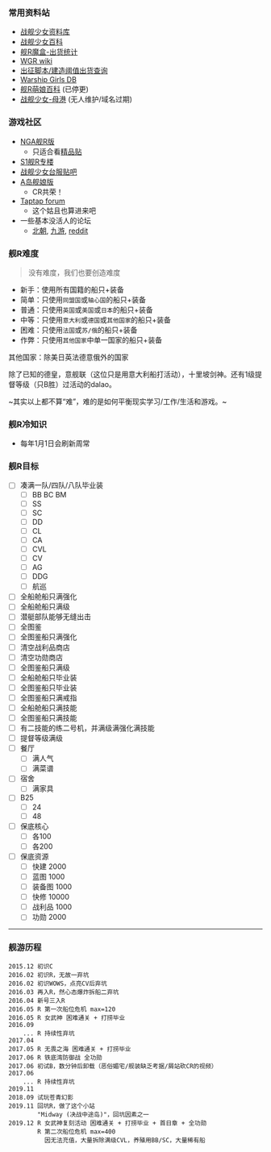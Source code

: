### 常用资料站

* [战舰少女资料库][3]
* [战舰少女百科][4]
* [舰R魔盒-出货统计][9]
* [WGR wiki][11]
* [出征脚本/建造阈值出货查询][16]
* [Warship Girls DB][18]
* [舰R萌娘百科][5] (已停更)
* [战舰少女-母港][2] (无人维护/域名过期)


### 游戏社区

* [NGA舰R版][6]
    - 只适合看[精品贴][17]
* [S1舰R专楼][7]
* [战舰少女台服贴吧][8]
* [A岛舰娘版][10]
    - CR共荣！
* [Taptap forum][14]
    - 这个姑且也算进来吧
* 一些基本没活人的论坛
    - [北朝][12], [九游][15], [reddit][13]


### 舰R难度

> 没有难度，我们也要创造难度

- 新手：使用所有国籍的船只+装备
- 简单：只使用`同盟国`或`轴心国`的船只+装备
- 普通：只使用`英国`或`美国`或`日本`的船只+装备
- 中等：只使用`意大利`或`德国`或`其他国家`的船只+装备
- 困难：只使用`法国`或`苏/俄`的船只+装备
- 作弊：只使用`其他国家`中单一国家的船只+装备

其他国家：除美日英法德意俄外的国家

除了已知的德皇，意舰联（这位只是用意大利船打活动），十里坡剑神。还有1级提督等级（只B胜）过活动的dalao。

~其实以上都不算“难”，难的是如何平衡现实学习/工作/生活和游戏。~

### 舰R冷知识

- 每年1月1日会刷新周常

### 舰R目标

- [ ] 凑满一队/四队/八队毕业装
    - [ ] BB BC BM
    - [ ] SS
    - [ ] SC
    - [ ] DD
    - [ ] CL
    - [ ] CA
    - [ ] CVL
    - [ ] CV
    - [ ] AG
    - [ ] DDG
    - [ ] 航巡
- [ ] 全船舱船只满强化
- [ ] 全船舱船只满级
- [ ] 潜艇部队能够无缝出击
- [ ] 全图鉴
- [ ] 全图鉴船只满强化
- [ ] 清空战利品商店
- [ ] 清空功勋商店
- [ ] 全图鉴船只满级
- [ ] 全船舱船只毕业装
- [ ] 全图鉴船只毕业装
- [ ] 全图鉴船只满戒指
- [ ] 全船舱船只满技能
- [ ] 全图鉴船只满技能
- [ ] 有二技能的练二号机，并满级满强化满技能
- [ ] 提督等级满级
- [ ] 餐厅
    - [ ] 满人气
    - [ ] 满菜谱
- [ ] 宿舍
    - [ ] 满家具
- [ ] B25
    - [ ] 24
    - [ ] 48
- [ ] 保底核心
    - [ ] 各100
    - [ ] 各200
- [ ] 保底资源
    - [ ] 快建 2000
    - [ ] 蓝图 1000
    - [ ] 装备图 1000
    - [ ] 快修 10000
    - [ ] 战利品 1000
    - [ ] 功勋 2000

---

### 舰游历程

```
2015.12 初识C
2016.02 初识R，无故一弃坑
2016.02 初识WOWS，点亮CV后弃坑
2016.03 再入R，然心态爆炸拆船二弃坑
2016.04 新号三入R
2016.05 R 第一次船位危机 max=120
2016.05 R 女武神 困难通关 + 打捞毕业
2016.09 
    ... R 持续性弃坑
2017.04
2017.05 R 无畏之海 困难通关 + 打捞毕业
2017.06 R 铁底湾防御战 全功勋
2017.06 初试B，数分钟后卸载（恶俗媚宅/舰装缺乏考据/屑站砍CR的视频）
2017.06
    ... R 持续性弃坑
2019.11 
2018.09 试玩苍青幻影
2019.11 回坑R，做了这个小站
        "Midway (决战中途岛)"，回坑因素之一
2019.12 R 女武神复刻活动 困难通关 + 打捞毕业 + 首日章 + 全功勋
        R 第二次船位危机 max=400
          因无法充值，大量拆除满级CVL，养殖用BB/SC，大量稀有船
```

[2]: https://hp.twintails.xyz/
[3]: http://js.ntwikis.com/
[4]: https://www.zjsnrwiki.com/wiki/%E9%A6%96%E9%A1%B5
[5]: https://zh.moegirl.org/%E6%88%98%E8%88%B0%E5%B0%91%E5%A5%B3
[6]: http://bbs.ngacn.cc/thread.php?fid=-149110
[7]: http://bbs.saraba1st.com/2b/thread-1065797-1-1.html
[8]: http://c.tieba.baidu.com/f?kw=%E6%88%98%E8%88%B0%E5%B0%91%E5%A5%B3%E5%8F%B0%E6%9C%8D&ie=utf-8&tp=0
[9]: http://www.jianrmod.cn
[10]: https://adnmb2.com/f/%E8%88%B0%E5%A8%98
[11]: https://warship-girls.fandom.com/wiki/Warship_Girls_Wiki
[12]: https://bbs.northdy.com/forum-103-1.html
[13]: https://www.reddit.com/r/WarshipGirls/
[14]: https://www.taptap.com/app/3378/topic
[15]: http://bbs.9game.cn/forum-3319-1.html
[16]: http://zjsnr.github.io/
[17]: https://bbs.nga.cn/thread.php?&recommend=1&fid=-149110&order_by=postdatedesc&admin=1
[18]: https://shipgirlfriends.moe